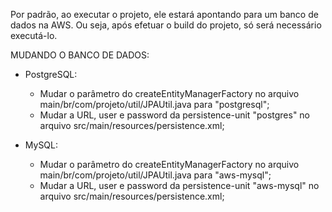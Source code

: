 Por padrão, ao executar o projeto, ele estará apontando para um banco de dados na AWS. Ou seja, após efetuar o build do projeto, só será necessário executá-lo.

MUDANDO O BANCO DE DADOS:
- PostgreSQL:
	- Mudar o parâmetro do createEntityManagerFactory no arquivo main/br/com/projeto/util/JPAUtil.java para "postgresql";
	- Mudar a URL, user e password da persistence-unit "postgres" no arquivo src/main/resources/persistence.xml;
	
- MySQL:
	- Mudar o parâmetro do createEntityManagerFactory no arquivo main/br/com/projeto/util/JPAUtil.java para "aws-mysql";
	- Mudar a URL, user e password da persistence-unit "aws-mysql" no arquivo src/main/resources/persistence.xml;

	


